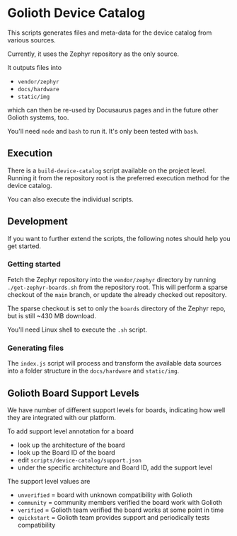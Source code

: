# Golioth Device Catalog

This scripts generates files and meta-data for the device catalog
from various sources.

Currently, it uses the Zephyr repository as the only source.

It outputs files into
* `vendor/zephyr`
* `docs/hardware`
* `static/img`

which can then be re-used by Docusaurus pages and in the future other Golioth systems, too.

You'll need `node` and `bash` to run it. It's only been tested with `bash`.

## Execution

There is a `build-device-catalog` script available on the project level. Running it from the
repository root is the preferred execution method for the device catalog.

You can also execute the individual scripts.

## Development

If you want to further extend the scripts, the following notes should help you get started.

### Getting started

Fetch the Zephyr repository into the `vendor/zephyr` directory by running `./get-zephyr-boards.sh` from the repository root.
This will perform a sparse checkout of the `main` branch, or update the already checked out repository.

The sparse checkout is set to only the `boards` directory of the Zephyr repo, but is still ~430 MB download.

You'll need Linux shell to execute the `.sh` script.

### Generating files

The `index.js` script will process and transform the available data sources into a folder structure in the `docs/hardware` and `static/img`.


## Golioth Board Support Levels

We have number of different support levels for boards, indicating how
well they are integrated with our platform.

To add support level annotation for a board
* look up the architecture of the board
* look up the Board ID of the board
* edit `scripts/device-catalog/support.json`
* under the specific architecture and Board ID, add the support level

The support level values are
* `unverified` = board with unknown compatibility with Golioth
* `community` = community members verified the board work with Golioth
* `verified` = Golioth team verified the board works at some point in time
* `quickstart` = Golioth team provides support and periodically tests compatibility
